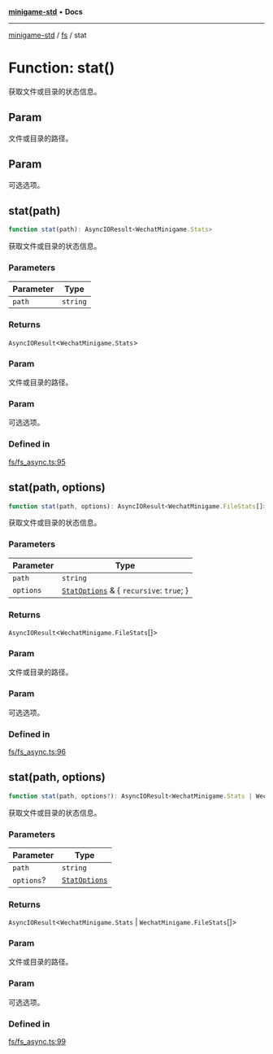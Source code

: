 [**minigame-std**](../../../README.md) • **Docs**

***

[minigame-std](../../../README.md) / [fs](../README.md) / stat

# Function: stat()

获取文件或目录的状态信息。

## Param

文件或目录的路径。

## Param

可选选项。

## stat(path)

```ts
function stat(path): AsyncIOResult<WechatMinigame.Stats>
```

获取文件或目录的状态信息。

### Parameters

| Parameter | Type |
| ------ | ------ |
| `path` | `string` |

### Returns

`AsyncIOResult`\<`WechatMinigame.Stats`\>

### Param

文件或目录的路径。

### Param

可选选项。

### Defined in

[fs/fs\_async.ts:95](https://github.com/JiangJie/minigame-std/blob/1d046e44c5931182cced8ad59c3bf51847c8ead7/src/std/fs/fs_async.ts#L95)

## stat(path, options)

```ts
function stat(path, options): AsyncIOResult<WechatMinigame.FileStats[]>
```

获取文件或目录的状态信息。

### Parameters

| Parameter | Type |
| ------ | ------ |
| `path` | `string` |
| `options` | [`StatOptions`](../interfaces/StatOptions.md) & \{ `recursive`: `true`; \} |

### Returns

`AsyncIOResult`\<`WechatMinigame.FileStats`[]\>

### Param

文件或目录的路径。

### Param

可选选项。

### Defined in

[fs/fs\_async.ts:96](https://github.com/JiangJie/minigame-std/blob/1d046e44c5931182cced8ad59c3bf51847c8ead7/src/std/fs/fs_async.ts#L96)

## stat(path, options)

```ts
function stat(path, options?): AsyncIOResult<WechatMinigame.Stats | WechatMinigame.FileStats[]>
```

获取文件或目录的状态信息。

### Parameters

| Parameter | Type |
| ------ | ------ |
| `path` | `string` |
| `options`? | [`StatOptions`](../interfaces/StatOptions.md) |

### Returns

`AsyncIOResult`\<`WechatMinigame.Stats` \| `WechatMinigame.FileStats`[]\>

### Param

文件或目录的路径。

### Param

可选选项。

### Defined in

[fs/fs\_async.ts:99](https://github.com/JiangJie/minigame-std/blob/1d046e44c5931182cced8ad59c3bf51847c8ead7/src/std/fs/fs_async.ts#L99)
